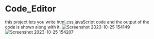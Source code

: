 # Code_Editor
 
this project lets you write html,css,javaScript code and the output of the code is shown along with it.
![Screenshot 2023-10-25 154149](https://github.com/Badri467/Code_Editor/assets/114822924/b7f47abe-c360-4bf1-8b9b-13a73ca15dc4)
![Screenshot 2023-10-25 154207](https://github.com/Badri467/Code_Editor/assets/114822924/908a72b3-4cee-4e66-b12a-b6b988b4e5ae)

